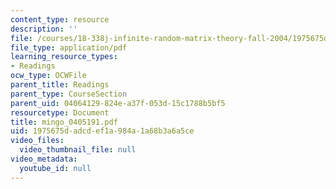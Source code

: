 ```yaml
---
content_type: resource
description: ''
file: /courses/18-338j-infinite-random-matrix-theory-fall-2004/1975675dadcdef1a984a1a68b3a6a5ce_mingo_0405191.pdf
file_type: application/pdf
learning_resource_types:
- Readings
ocw_type: OCWFile
parent_title: Readings
parent_type: CourseSection
parent_uid: 04064129-824e-a37f-053d-15c1788b5bf5
resourcetype: Document
title: mingo_0405191.pdf
uid: 1975675d-adcd-ef1a-984a-1a68b3a6a5ce
video_files:
  video_thumbnail_file: null
video_metadata:
  youtube_id: null
---
```

